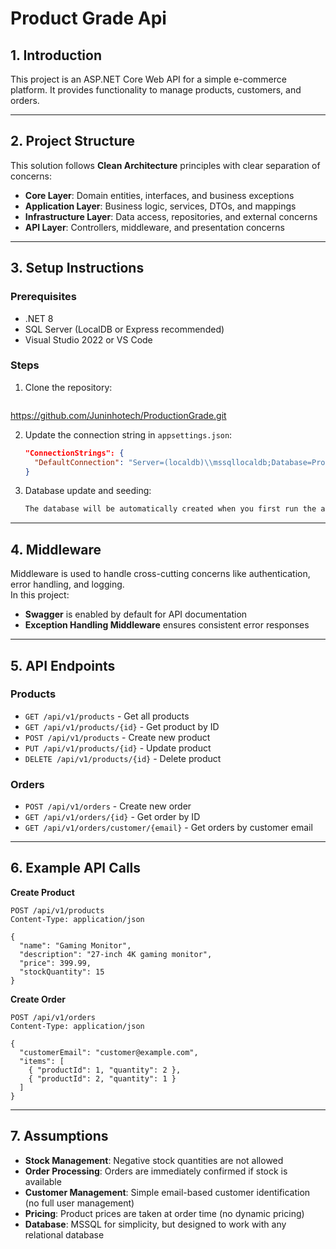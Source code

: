 # Product Grade Api

## 1. Introduction
This project is an ASP.NET Core Web API for a simple e-commerce platform. It provides functionality to manage products, customers, and orders.

---

## 2. Project Structure
This solution follows **Clean Architecture** principles with clear separation of concerns:

- **Core Layer**: Domain entities, interfaces, and business exceptions
- **Application Layer**: Business logic, services, DTOs, and mappings  
- **Infrastructure Layer**: Data access, repositories, and external concerns
- **API Layer**: Controllers, middleware, and presentation concerns
---

## 3. Setup Instructions

### Prerequisites
- .NET 8
- SQL Server (LocalDB or Express recommended)
- Visual Studio 2022 or VS Code

### Steps
1. Clone the repository:
   ```bash
  https://github.com/Juninhotech/ProductionGrade.git
   
2. Update the connection string in `appsettings.json`:
   ```json
   "ConnectionStrings": {
     "DefaultConnection": "Server=(localdb)\\mssqllocaldb;Database=ProductGrade;Trusted_Connection=True;"
   }
   ```
3. Database update and seeding:
   ```bash
   The database will be automatically created when you first run the application and some seeding will be added to Products.
   ```
---

## 4. Middleware
Middleware is used to handle cross-cutting concerns like authentication, error handling, and logging.  
In this project:
- **Swagger** is enabled by default for API documentation
- **Exception Handling Middleware** ensures consistent error responses

---

## 5. API Endpoints

### Products
- `GET /api/v1/products` - Get all products  
- `GET /api/v1/products/{id}` - Get product by ID  
- `POST /api/v1/products` - Create new product  
- `PUT /api/v1/products/{id}` - Update product  
- `DELETE /api/v1/products/{id}` - Delete product  

### Orders
- `POST /api/v1/orders` - Create new order  
- `GET /api/v1/orders/{id}` - Get order by ID  
- `GET /api/v1/orders/customer/{email}` - Get orders by customer email  

---

## 6. Example API Calls

**Create Product**
```http
POST /api/v1/products
Content-Type: application/json

{
  "name": "Gaming Monitor",
  "description": "27-inch 4K gaming monitor",
  "price": 399.99,
  "stockQuantity": 15
}
```

**Create Order**
```http
POST /api/v1/orders
Content-Type: application/json

{
  "customerEmail": "customer@example.com",
  "items": [
    { "productId": 1, "quantity": 2 },
    { "productId": 2, "quantity": 1 }
  ]
}
```

---

## 7. Assumptions
- **Stock Management**: Negative stock quantities are not allowed  
- **Order Processing**: Orders are immediately confirmed if stock is available  
- **Customer Management**: Simple email-based customer identification (no full user management)  
- **Pricing**: Product prices are taken at order time (no dynamic pricing)  
- **Database**: MSSQL for simplicity, but designed to work with any relational database  
